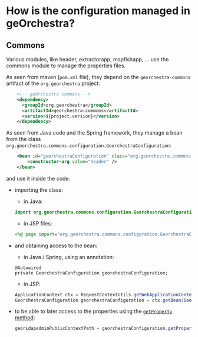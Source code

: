 # How is the configuration managed in geOrchestra?

## Commons

Various modules, like header, extractorapp, mapfishapp, ... use the commons module to manage the properties files.

As seen from maven (`pom.xml` file), they depend on the `georchestra-commons` artifact of the `org.georchestra` project:

```xml
    <!-- geOrchestra commons -->
    <dependency>
      <groupId>org.georchestra</groupId>
      <artifactId>georchestra-commons</artifactId>
      <version>${project.version}</version>
    </dependency>
```

As seen from Java code and the Spring framework, they manage a bean from the class `org.georchestra.commons.configuration.GeorchestraConfiguration`:

```xml
    <bean id="georchestraConfiguration" class="org.georchestra.commons.configuration.GeorchestraConfiguration">
        <constructor-arg value="header" />
    </bean>
```

and use it inside the code:

- importing the class:

  - in Java:

  ```java
  import org.georchestra.commons.configuration.GeorchestraConfiguration;
  ```

  - in JSP files:

  ```jsp
  <%@ page import="org.georchestra.commons.configuration.GeorchestraConfiguration" %>
  ```

- and obtaining access to the bean:

  - in Java / Spring, using an annotation:

  ```
  @Autowired
  private GeorchestraConfiguration georchestraConfiguration;
  ```

  - in JSP:

  ```java
  ApplicationContext ctx = RequestContextUtils.getWebApplicationContext(request);
  GeorchestraConfiguration georchestraConfiguration = ctx.getBean(GeorchestraConfiguration.class);
  ```

- to be able to later access to the properties using the [`getProperty` method](https://github.com/georchestra/georchestra/blob/master/commons/src/main/java/org/georchestra/commons/configuration/GeorchestraConfiguration.java#L122):

  ```java
  georLdapadminPublicContextPath = georchestraConfiguration.getProperty("consolePublicContextPath");
  ```
